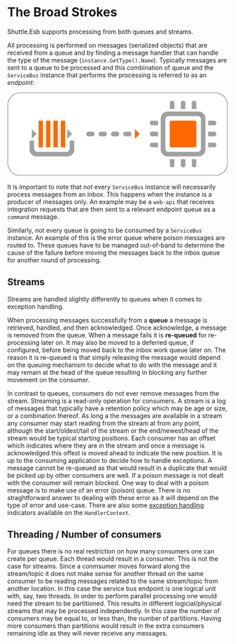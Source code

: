 # The Broad Strokes

Shuttle.Esb supports processing from both queues and streams.

All processing is performed on messages (serialized objects) that are received from a queue and by finding a message handler that can handle the type of the message (`instance.GetType().Name`).  Typically messages are sent to a queue to be processed and this combination of queue and the `ServiceBus` instance that performs the processing is referred to as an *endpoint*:

![Endpoint Image](/images/endpoint.png)

It is important to note that *not* every `ServiceBus` instance will necessarily process messages from an inbox.  This happens when the instance is a producer of messages only.  An example may be a `web-api` that receives integration requests that are then sent to a relevant endpoint queue as a `command` message.

Similarly, not every queue is going to be consumed by a `ServiceBus` instance.  An example of this is the error queue where poison messages are routed to.  These queues have to be managed out-of-band to determine the cause of the failure before moving the messages back to the inbox queue for another round of processing.

## Streams

Streams are handled slightly differently to queues when it comes to exception handling.

When processing messages successfully from a **queue** a message is retrieved, handled, and then acknowledged.  Once acknowledge, a message is removed from the queue.  When a message fails it is **re-queued** for re-processing later on.  It may also be moved to a deferred queue, if configured, before being moved back to the inbox work queue later on.  The reason it is re-queued is that simply releasing the message would depend on the queuing mechanism to decide what to do with the message and it may remain at the head of the queue resulting in blocking any further movement on the consumer.

In contrast to queues, consumers do not ever remove messages from the stream.  Streaming is a read-only operation for consumers.  A stream is a log of messages that typically have a retention policy which may be age or size, or a combination thereof.  As long a the messages are available in a stream any consumer may start reading from the stream at from any point, although the start/oldest/tail of the stream or the end/newest/head of the stream would be typical starting positions.  Each consumer has an offset which indicates where they are in the stream and once a message is acknowledged this offest is moved ahead to indicate the new position.  It is up to the consuming application to decide how to handle exceptions.  A message cannot be re-queued as that would result in a duplicate that would be picked up by other consumers are well.  If a poison message is not dealt with the consumer will remain blocked.  One way to deal with a poison message is to make use of an error (poison) queue.  There is no straghtforward answer to dealing with these error as it will depend on the type of error and use-case.  There are also some [exception handling](/guide/essentials/exception-handling) indicators available on the `HandlerContext`.

## Threading / Number of consumers

For queues there is no real restriction on how many consumers one can create per queue.  Each thread would result in a consumer.  This is not the case for streams.  Since a conmsumer moves forward along the stream/topic it does not make sense for another thread on the same consumer to be reading messages related to the same stream/topic from another location.  In this case the service bus endpoint is one logical unit with, say, two threads.  In order to perform parallel processing one would need the stream to be partitioned.  This results in different logicial/physical streams that may be processed independently.  In this case the number of consumers may be equal to, or less than, the number of partitions.  Having more consumers than partitions would result in the extra consumers remaining idle as they will never receive any messages.